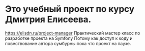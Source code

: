 Это учебный проект по курсу Дмитрия Елисеева.
===
https://elisdn.ru/project-manager
Практический мастер класс по разработке проекта на Symfony
Потому как доступ к коду и повествование автора сумбурны пока что проект на паузе.

